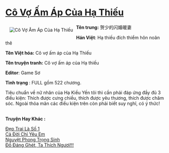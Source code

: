 <a href="https://utruyen.com/co-vo-am-ap-cua-ha-thieu/17592/" title="Cô Vợ Ấm Áp Của Hạ Thiếu"><h1>Cô Vợ Ấm Áp Của Hạ Thiếu</h1></a><div style="display:table"><img align="right" style="float: left; padding: 10px;" src="https://utruyen.com/images/story/200x260/co-vo-am-ap-cua-ha-thieu.jpg" alt="Cô Vợ Ấm Áp Của Hạ Thiếu"><b>Tên trung:</b> 贺少的闪婚暖妻<p></p><b>Hán Việt</b>: Hạ thiếu đích thiểm hôn noãn thê<p></p><b>Tên Việt hóa:</b> Cô vợ ấm áp của Hạ Thiếu<p></p><b>Tên truyện tranh:</b> Cô vợ ấm áp của Hạ thiếu <p></p><b>Editor</b>: Game Sơ <p></p><b>Tình trạng </b>: FULL gồm 522 chương.<p></p>Tiêu chuẩn về nữ nhân của Hạ Kiều Yến tôi thì cần phải đáp ứng đầy đủ 3 điều kiện: Thích được cưng chiều, thích được yêu thương, thích được chăm sóc. Ngoài thỏa mãn các điều kiện trên còn phải biết suy nghĩ, có ý thức!</div><p><br><b>Truyện Hay Khác :</b></p><a href="https://utruyen.com/dep-trai-la-so-1/11292/" alt="Đẹp Trai Là Số 1">Đẹp Trai Là Số 1</a><br/><a href="https://truyenngontinhay.wordpress.com/2019/10/03/ca-doi-chi-yeu-em/" alt="Cả Đời Chỉ Yêu Em">Cả Đời Chỉ Yêu Em</a><br/><a href="https://dammy2019.blogspot.com/2019/11/nguyet-phong-trong-sinh.html" alt="Nguyệt Phong Trọng Sinh">Nguyệt Phong Trọng Sinh</a><br/><a href="https://github.com/quanluxury/ngontinhhot/tree/master/truyenhay/21263/" alt="Đồ Đáng Ghét, Ta Thích Ngươi!!!">Đồ Đáng Ghét, Ta Thích Ngươi!!!</a><br/>